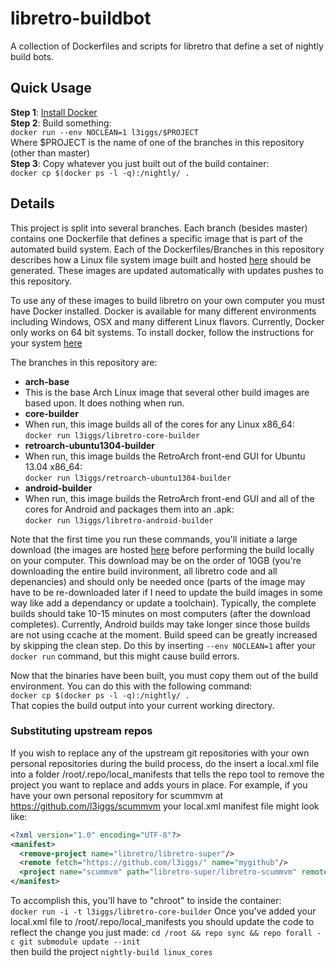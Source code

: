 libretro-buildbot
===========
A collection of Dockerfiles and scripts for libretro that define a set of nightly build bots.

## Quick Usage
**Step 1**: [Install Docker](https://docs.docker.com/installation/)  
**Step 2**: Build something:  
`docker run --env NOCLEAN=1 l3iggs/$PROJECT`  
Where $PROJECT is the name of one of the branches in this repository (other than master)  
**Step 3**: Copy whatever you just built out of the build container:  
`docker cp $(docker ps -l -q):/nightly/ .`

## Details
This project is split into several branches. Each branch (besides master) contains one Dockerfile that defines a specific image that is part of the automated build system. Each of the Dockerfiles/Branches in this repository describes how a Linux file system image built and hosted [here](https://registry.hub.docker.com/repos/l3iggs/) should be generated. These images are updated automatically with updates pushes to this repository.

To use any of these images to build libretro on your own computer you must have Docker installed. Docker is available for many different environments including Windows, OSX and many different Linux flavors. Currently, Docker only works on 64 bit systems. To install docker, follow the instructions for your system [here](https://docs.docker.com/installation/)

The branches in this repository are:
- **arch-base**
 - This is the base Arch Linux image that several other build images are based upon. It does nothing when run.
- **core-builder**
 - When run, this image builds all of the cores for any Linux x86_64:  
`docker run l3iggs/libretro-core-builder`
- **retroarch-ubuntu1304-builder**
 - When run, this image builds the RetroArch front-end GUI for Ubuntu 13.04 x86_64:  
`docker run l3iggs/retroarch-ubuntu1304-builder`
- **android-builder**
 - When run, this image builds the RetroArch front-end GUI and all of the cores for Android and packages them into an .apk:  
`docker run l3iggs/libretro-android-builder`

Note that the first time you run these commands, you'll initiate a large download (the images are hosted [here](https://registry.hub.docker.com/repos/l3iggs/) before performing the build locally on your computer. This download may be on the order of 10GB (you're downloading the entire build invironment, all libretro code and all depenancies) and should only be needed once (parts of the image may have to be re-downloaded later if I need to update the build images in some way like add a dependancy or update a toolchain). Typically, the complete builds should take 10-15 minutes on most computers (after the download completes). Currently, Android builds may take longer since those builds are not using ccache at the moment. Build speed can be greatly increased by skipping the clean step. Do this by inserting `--env NOCLEAN=1` after your `docker run` command, but this might cause build errors.

Now that the binaries have been built, you must copy them out of the build environment. You can do this with the following command:  
`docker cp $(docker ps -l -q):/nightly/ .`  
That copies the build output into your current working directory. 

### Substituting upstream repos
If you wish to replace any of the upstream git repositories with your own personal repositories during the build process, do the insert a local.xml file into a folder /root/.repo/local_manifests that tells the repo tool to remove the project you want to replace and adds yours in place. For example, if you have your own personal repository for scummvm at https://github.com/l3iggs/scummvm your local.xml manifest file might look like:
```xml
<?xml version="1.0" encoding="UTF-8"?>
<manifest>
  <remove-project name="libretro/libretro-super"/>
  <remote fetch="https://github.com/l3iggs/" name="mygithub"/>
  <project name="scummvm" path="libretro-super/libretro-scummvm" remote="mygithub" />
</manifest>
```  
To accomplish this, you'll have to "chroot" to inside the container:  
`docker run -i -t l3iggs/libretro-core-builder`
Once you've added your local.xml file to /root/.repo/local_manifests you should update the code to reflect the change you just made:
`cd /root && repo sync && repo forall -c git submodule update --init`  
then build the project
`nightly-build linux_cores`
